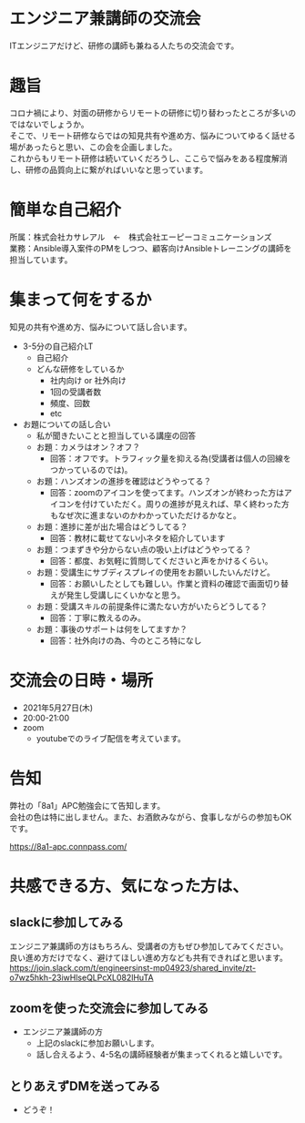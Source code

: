 # エンジニア兼講師の交流会
ITエンジニアだけど、研修の講師も兼ねる人たちの交流会です。

# 趣旨
コロナ禍により、対面の研修からリモートの研修に切り替わったところが多いのではないでしょうか。  
そこで、リモート研修ならではの知見共有や進め方、悩みについてゆるく話せる場があったらと思い、この会を企画しました。  
これからもリモート研修は続いていくだろうし、ここらで悩みをある程度解消し、研修の品質向上に繋がればいいなと思っています。  

# 簡単な自己紹介
所属：株式会社カサレアル　←　株式会社エーピーコミュニケーションズ    
業務：Ansible導入案件のPMをしつつ、顧客向けAnsibleトレーニングの講師を担当しています。  

# 集まって何をするか
知見の共有や進め方、悩みについて話し合います。
- 3-5分の自己紹介LT
  - 自己紹介
  - どんな研修をしているか
    - 社内向け or 社外向け
    - 1回の受講者数
    - 頻度、回数
    - etc
- お題についての話し合い
  - 私が聞きたいことと担当している講座の回答
  - お題：カメラはオン？オフ？
    - 回答：オフです。トラフィック量を抑える為(受講者は個人の回線をつかっているのでは)。
  - お題：ハンズオンの進捗を確認はどうやってる？
    - 回答：zoomのアイコンを使ってます。ハンズオンが終わった方はアイコンを付けていただく。周りの進捗が見えれば、早く終わった方もなぜ次に進まないのかわかっていただけるかなと。
  - お題：進捗に差が出た場合はどうしてる？
    - 回答：教材に載せてない小ネタを紹介しています
  - お題：つまずきや分からない点の吸い上げはどうやってる？
    - 回答：都度、お気軽に質問してくださいと声をかけるくらい。
  - お題：受講生にサブディスプレイの使用をお願いしたいんだけど。
    - 回答：お願いしたとしても難しい。作業と資料の確認で画面切り替えが発生し受講しにくいかなと思う。
  - お題：受講スキルの前提条件に満たない方がいたらどうしてる？
    - 回答：丁寧に教えるのみ。
  - お題：事後のサポートは何をしてますか？
    - 回答：社外向けの為、今のところ特になし

# 交流会の日時・場所
- 2021年5月27日(木)
- 20:00-21:00
- zoom
  - youtubeでのライブ配信を考えています。

# 告知
弊社の「8a1」APC勉強会にて告知します。  
会社の色は特に出しません。また、お酒飲みながら、食事しながらの参加もOKです。  
  
https://8a1-apc.connpass.com/


# 共感できる方、気になった方は、

## slackに参加してみる
エンジニア兼講師の方はもちろん、受講者の方もぜひ参加してみてください。  
良い進め方だけでなく、避けてほしい進め方なども共有できればと思います。  
https://join.slack.com/t/engineersinst-mp04923/shared_invite/zt-o7wz5hkh-23iwHlseQLPcXL082lHuTA

## zoomを使った交流会に参加してみる
- エンジニア兼講師の方
  - 上記のslackに参加お願いします。
  - 話し合えるよう、4-5名の講師経験者が集まってくれると嬉しいです。

## とりあえずDMを送ってみる
- どうぞ！

